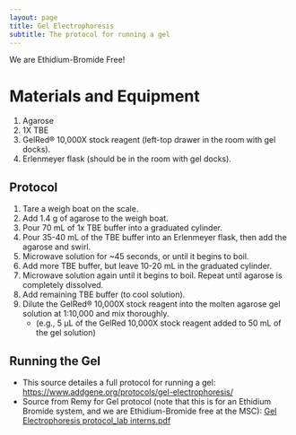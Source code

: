 ```yaml
---
layout: page
title: Gel Electrophoresis
subtitle: The protocol for running a gel
---
```


We are Ethidium-Bromide Free!

# Materials and Equipment
1. Agarose
2. 1X TBE
3. GelRed® 10,000X stock reagent (left-top drawer in the room with gel docks).
4. Erlenmeyer flask (should be in the room with gel docks).
## Protocol
1. Tare a weigh boat on the scale.
2. Add 1.4 g of agarose to the weigh boat.
3. Pour 70 mL of 1x TBE buffer into a graduated cylinder.
4. Pour 35-40 mL of the TBE buffer into an Erlenmeyer flask, then add the agarose and swirl.
5. Microwave solution for ~45 seconds, or until it begins to boil.
6. Add more TBE buffer, but leave 10-20 mL in the graduated cylinder.
7. Microwave solution again until it begins to boil. Repeat until agarose is completely dissolved.
8. Add remaining TBE buffer (to cool solution).
9. Dilute the GelRed® 10,000X stock reagent into the molten agarose gel solution at 1:10,000 and mix thoroughly.
    - (e.g., 5 µL of the GelRed 10,000X stock reagent added to 50 mL of the gel solution)

## Running the Gel
- This source detailes a full protocol for running a gel: https://www.addgene.org/protocols/gel-electrophoresis/
- Source from Remy for Gel protocol (note that this is for an Ethidium Bromide system, and we are Ethidium-Bromide free at the MSC): [Gel Electrophoresis protocol_lab interns.pdf](https://github.com/DrK-Lo/lotterhoslabprotocols/files/8584679/Gel.Electrophoresis.protocol_lab.interns.pdf)

